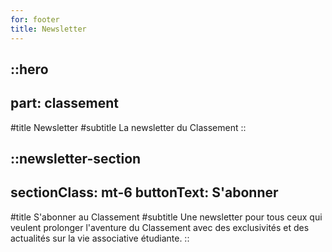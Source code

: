 ```yaml
---
for: footer
title: Newsletter
---
```


::hero
---
part: classement
---
#title
Newsletter
#subtitle
La newsletter du Classement
::

::newsletter-section
---
sectionClass: mt-6
buttonText: S'abonner
---
#title
S'abonner au Classement
#subtitle
Une newsletter pour tous ceux qui veulent prolonger l'aventure du Classement avec des exclusivités et des actualités sur la vie associative étudiante.
::
